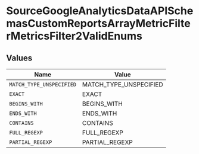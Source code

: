 # SourceGoogleAnalyticsDataAPISchemasCustomReportsArrayMetricFilterMetricsFilter2ValidEnums


## Values

| Name                     | Value                    |
| ------------------------ | ------------------------ |
| `MATCH_TYPE_UNSPECIFIED` | MATCH_TYPE_UNSPECIFIED   |
| `EXACT`                  | EXACT                    |
| `BEGINS_WITH`            | BEGINS_WITH              |
| `ENDS_WITH`              | ENDS_WITH                |
| `CONTAINS`               | CONTAINS                 |
| `FULL_REGEXP`            | FULL_REGEXP              |
| `PARTIAL_REGEXP`         | PARTIAL_REGEXP           |